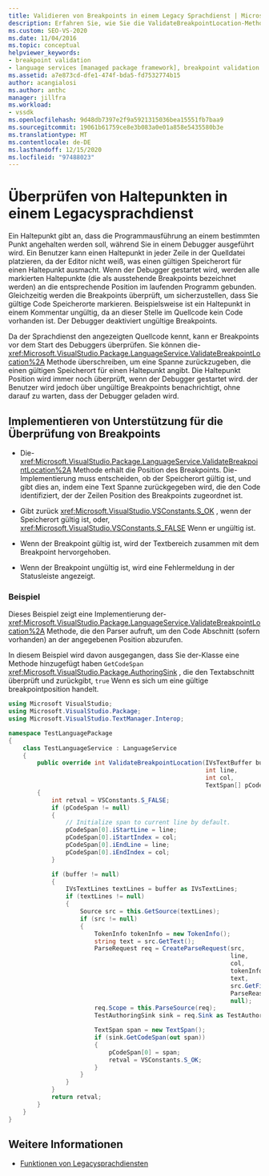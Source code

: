 ```yaml
---
title: Validieren von Breakpoints in einem Legacy Sprachdienst | Microsoft-Dokumentation
description: Erfahren Sie, wie Sie die ValidateBreakpointLocation-Methode in einem Legacy Sprachdienst überschreiben können, um Breakpoints vor dem Starten des Debuggers zu überprüfen.
ms.custom: SEO-VS-2020
ms.date: 11/04/2016
ms.topic: conceptual
helpviewer_keywords:
- breakpoint validation
- language services [managed package framework], breakpoint validation
ms.assetid: a7e873cd-dfe1-474f-bda5-fd7532774b15
author: acangialosi
ms.author: anthc
manager: jillfra
ms.workload:
- vssdk
ms.openlocfilehash: 9d48db7397e2f9a5921315036bea15551fb7baa9
ms.sourcegitcommit: 19061b61759ce8e3b083a0e01a858e5435580b3e
ms.translationtype: MT
ms.contentlocale: de-DE
ms.lasthandoff: 12/15/2020
ms.locfileid: "97488023"
---
```

# <a name="validating-breakpoints-in-a-legacy-language-service"></a>Überprüfen von Haltepunkten in einem Legacysprachdienst
Ein Haltepunkt gibt an, dass die Programmausführung an einem bestimmten Punkt angehalten werden soll, während Sie in einem Debugger ausgeführt wird. Ein Benutzer kann einen Haltepunkt in jeder Zeile in der Quelldatei platzieren, da der Editor nicht weiß, was einen gültigen Speicherort für einen Haltepunkt ausmacht. Wenn der Debugger gestartet wird, werden alle markierten Haltepunkte (die als ausstehende Breakpoints bezeichnet werden) an die entsprechende Position im laufenden Programm gebunden. Gleichzeitig werden die Breakpoints überprüft, um sicherzustellen, dass Sie gültige Code Speicherorte markieren. Beispielsweise ist ein Haltepunkt in einem Kommentar ungültig, da an dieser Stelle im Quellcode kein Code vorhanden ist. Der Debugger deaktiviert ungültige Breakpoints.

 Da der Sprachdienst den angezeigten Quellcode kennt, kann er Breakpoints vor dem Start des Debuggers überprüfen. Sie können die- <xref:Microsoft.VisualStudio.Package.LanguageService.ValidateBreakpointLocation%2A> Methode überschreiben, um eine Spanne zurückzugeben, die einen gültigen Speicherort für einen Haltepunkt angibt. Die Haltepunkt Position wird immer noch überprüft, wenn der Debugger gestartet wird. der Benutzer wird jedoch über ungültige Breakpoints benachrichtigt, ohne darauf zu warten, dass der Debugger geladen wird.

## <a name="implementing-support-for-validating-breakpoints"></a>Implementieren von Unterstützung für die Überprüfung von Breakpoints

- Die- <xref:Microsoft.VisualStudio.Package.LanguageService.ValidateBreakpointLocation%2A> Methode erhält die Position des Breakpoints. Die-Implementierung muss entscheiden, ob der Speicherort gültig ist, und gibt dies an, indem eine Text Spanne zurückgegeben wird, die den Code identifiziert, der der Zeilen Position des Breakpoints zugeordnet ist.

- Gibt zurück <xref:Microsoft.VisualStudio.VSConstants.S_OK> , wenn der Speicherort gültig ist, oder, <xref:Microsoft.VisualStudio.VSConstants.S_FALSE> Wenn er ungültig ist.

- Wenn der Breakpoint gültig ist, wird der Textbereich zusammen mit dem Breakpoint hervorgehoben.

- Wenn der Breakpoint ungültig ist, wird eine Fehlermeldung in der Statusleiste angezeigt.

### <a name="example"></a>Beispiel
 Dieses Beispiel zeigt eine Implementierung der- <xref:Microsoft.VisualStudio.Package.LanguageService.ValidateBreakpointLocation%2A> Methode, die den Parser aufruft, um den Code Abschnitt (sofern vorhanden) an der angegebenen Position abzurufen.

 In diesem Beispiel wird davon ausgegangen, dass Sie der-Klasse eine Methode hinzugefügt haben `GetCodeSpan` <xref:Microsoft.VisualStudio.Package.AuthoringSink> , die den Textabschnitt überprüft und zurückgibt, `true` Wenn es sich um eine gültige breakpointposition handelt.

```csharp
using Microsoft VisualStudio;
using Microsoft.VisualStudio.Package;
using Microsoft.VisualStudio.TextManager.Interop;

namespace TestLanguagePackage
{
    class TestLanguageService : LanguageService
    {
        public override int ValidateBreakpointLocation(IVsTextBuffer buffer,
                                                       int line,
                                                       int col,
                                                       TextSpan[] pCodeSpan)
        {
            int retval = VSConstants.S_FALSE;
            if (pCodeSpan != null)
            {
                // Initialize span to current line by default.
                pCodeSpan[0].iStartLine = line;
                pCodeSpan[0].iStartIndex = col;
                pCodeSpan[0].iEndLine = line;
                pCodeSpan[0].iEndIndex = col;
            }

            if (buffer != null)
            {
                IVsTextLines textLines = buffer as IVsTextLines;
                if (textLines != null)
                {
                    Source src = this.GetSource(textLines);
                    if (src != null)
                    {
                        TokenInfo tokenInfo = new TokenInfo();
                        string text = src.GetText();
                        ParseRequest req = CreateParseRequest(src,
                                                              line,
                                                              col,
                                                              tokenInfo,
                                                              text,
                                                              src.GetFilePath(),
                                                              ParseReason.CodeSpan,
                                                              null);
                        req.Scope = this.ParseSource(req);
                        TestAuthoringSink sink = req.Sink as TestAuthoringSink;

                        TextSpan span = new TextSpan();
                        if (sink.GetCodeSpan(out span))
                        {
                            pCodeSpan[0] = span;
                            retval = VSConstants.S_OK;
                        }
                    }
                }
            }
            return retval;
        }
    }
}
```

## <a name="see-also"></a>Weitere Informationen
- [Funktionen von Legacysprachdiensten](../../extensibility/internals/legacy-language-service-features1.md)
